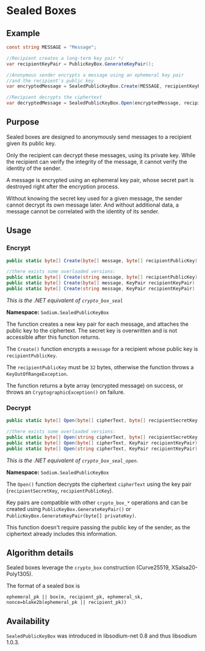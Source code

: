 # Sealed Boxes

## Example

```csharp
const string MESSAGE = "Message";

//Recipient creates a long-term key pair */
var recipientKeyPair = PublicKeyBox.GenerateKeyPair();

//Anonymous sender encrypts a message using an ephemeral key pair
//and the recipient's public key
var encryptedMessage = SealedPublicKeyBox.Create(MESSAGE, recipientKeyPair.PublicKey);

//Recipient decrypts the ciphertext
var decryptedMessage = SealedPublicKeyBox.Open(encryptedMessage, recipientKeyPair);
```

## Purpose

Sealed boxes are designed to anonymously send messages to a recipient given its public key.

Only the recipient can decrypt these messages, using its private key. While the recipient can verify the integrity of the message, it cannot verify the identity of the sender.

A message is encrypted using an ephemeral key pair, whose secret part is destroyed right after the encryption process.

Without knowing the secret key used for a given message, the sender cannot decrypt its own message later. And without additional data, a message cannot be correlated with the identity of its sender.

## Usage

### Encrypt

```csharp
public static byte[] Create(byte[] message, byte[] recipientPublicKey)

//there exists some overloaded versions:
public static byte[] Create(string message, byte[] recipientPublicKey)
public static byte[] Create(byte[] message, KeyPair recipientKeyPair)
public static byte[] Create(string message, KeyPair recipientKeyPair)
```
*This is the .NET equivalent of `crypto_box_seal`*

**Namespace:** `Sodium.SealedPublicKeyBox`

The function creates a new key pair for each message, and attaches the public key to the ciphertext. The secret key is overwritten and is not accessible after this function returns.

The `Create()` function encrypts a `message` for a recipient whose public key is `recipientPublicKey`.

The `recipientPublicKey` must be `32` bytes, otherwise the function throws a `KeyOutOfRangeException`.

The function returns a byte array (encrypted message) on success, or throws an `CryptographicException()` on failure.

### Decrypt

```csharp
public static byte[] Open(byte[] cipherText, byte[] recipientSecretKey, byte[] recipientPublicKey)

//there exists some overloaded versions:
public static byte[] Open(string cipherText, byte[] recipientSecretKey, byte[] recipientPublicKey)
public static byte[] Open(byte[] cipherText, KeyPair recipientKeyPair)
public static byte[] Open(string cipherText, KeyPair recipientKeyPair)
```
*This is the .NET equivalent of `crypto_box_seal_open`.*

**Namespace:** `Sodium.SealedPublicKeyBox`

The `Open()` function decrypts the ciphertext `cipherText` using the key pair (`recipientSecretKey`, `recipientPublicKey`).

Key pairs are compatible with other `crypto_box_*` operations and can be created using `PublicKeyBox.GenerateKeyPair()` or `PublicKeyBox.GenerateKeyPair(byte[] privateKey)`.

This function doesn't require passing the public key of the sender, as the ciphertext already includes this information.

## Algorithm details

Sealed boxes leverage the `crypto_box` construction (Curve25519, XSalsa20-Poly1305).

The format of a sealed box is
```
ephemeral_pk || box(m, recipient_pk, ephemeral_sk, nonce=blake2b(ephemeral_pk || recipient_pk))
```

## Availability

`SealedPublicKeyBox` was introduced in libsodium-net 0.8 and thus libsodium 1.0.3.
